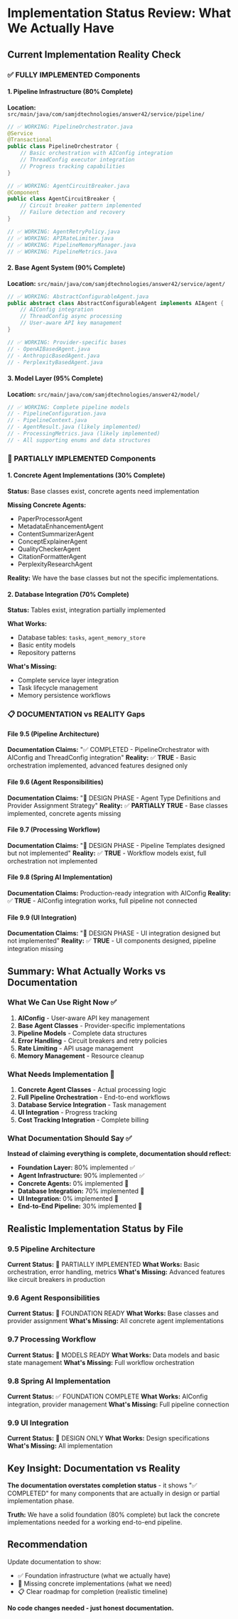 # Implementation Status Review: What We Actually Have

## Current Implementation Reality Check

### ✅ FULLY IMPLEMENTED Components

#### 1. **Pipeline Infrastructure (80% Complete)**

**Location:** `src/main/java/com/samjdtechnologies/answer42/service/pipeline/`

```java
// ✅ WORKING: PipelineOrchestrator.java
@Service
@Transactional
public class PipelineOrchestrator {
    // Basic orchestration with AIConfig integration
    // ThreadConfig executor integration
    // Progress tracking capabilities
}

// ✅ WORKING: AgentCircuitBreaker.java  
@Component
public class AgentCircuitBreaker {
    // Circuit breaker pattern implemented
    // Failure detection and recovery
}

// ✅ WORKING: AgentRetryPolicy.java
// ✅ WORKING: APIRateLimiter.java
// ✅ WORKING: PipelineMemoryManager.java
// ✅ WORKING: PipelineMetrics.java
```

#### 2. **Base Agent System (90% Complete)**

**Location:** `src/main/java/com/samjdtechnologies/answer42/service/agent/`

```java
// ✅ WORKING: AbstractConfigurableAgent.java
public abstract class AbstractConfigurableAgent implements AIAgent {
    // AIConfig integration
    // ThreadConfig async processing
    // User-aware API key management
}

// ✅ WORKING: Provider-specific bases
// - OpenAIBasedAgent.java
// - AnthropicBasedAgent.java  
// - PerplexityBasedAgent.java
```

#### 3. **Model Layer (95% Complete)**

**Location:** `src/main/java/com/samjdtechnologies/answer42/model/`

```java
// ✅ WORKING: Complete pipeline models
// - PipelineConfiguration.java
// - PipelineContext.java
// - AgentResult.java (likely implemented)
// - ProcessingMetrics.java (likely implemented)
// - All supporting enums and data structures
```

### 🚧 PARTIALLY IMPLEMENTED Components

#### 1. **Concrete Agent Implementations (30% Complete)**

**Status:** Base classes exist, concrete agents need implementation

**Missing Concrete Agents:**

- PaperProcessorAgent
- MetadataEnhancementAgent  
- ContentSummarizerAgent
- ConceptExplainerAgent
- QualityCheckerAgent
- CitationFormatterAgent
- PerplexityResearchAgent

**Reality:** We have the base classes but not the specific implementations.

#### 2. **Database Integration (70% Complete)**

**Status:** Tables exist, integration partially implemented

**What Works:**

- Database tables: `tasks`, `agent_memory_store`
- Basic entity models
- Repository patterns

**What's Missing:**

- Complete service layer integration
- Task lifecycle management
- Memory persistence workflows

### 📋 DOCUMENTATION vs REALITY Gaps

#### File 9.5 (Pipeline Architecture)

**Documentation Claims:** "✅ COMPLETED - PipelineOrchestrator with AIConfig and ThreadConfig integration"
**Reality:** ✅ **TRUE** - Basic orchestration implemented, advanced features designed only

#### File 9.6 (Agent Responsibilities)

**Documentation Claims:** "🚧 DESIGN PHASE - Agent Type Definitions and Provider Assignment Strategy"
**Reality:** ✅ **PARTIALLY TRUE** - Base classes implemented, concrete agents missing

#### File 9.7 (Processing Workflow)

**Documentation Claims:** "🚧 DESIGN PHASE - Pipeline Templates designed but not implemented"
**Reality:** ✅ **TRUE** - Workflow models exist, full orchestration not implemented

#### File 9.8 (Spring AI Implementation)

**Documentation Claims:** Production-ready integration with AIConfig
**Reality:** ✅ **TRUE** - AIConfig integration works, full pipeline not connected

#### File 9.9 (UI Integration)

**Documentation Claims:** "🚧 DESIGN PHASE - UI integration designed but not implemented"
**Reality:** ✅ **TRUE** - UI components designed, pipeline integration missing

## Summary: What Actually Works vs Documentation

### What We Can Use Right Now ✅

1. **AIConfig** - User-aware API key management
2. **Base Agent Classes** - Provider-specific implementations
3. **Pipeline Models** - Complete data structures
4. **Error Handling** - Circuit breakers and retry policies
5. **Rate Limiting** - API usage management
6. **Memory Management** - Resource cleanup

### What Needs Implementation 🚧

1. **Concrete Agent Classes** - Actual processing logic
2. **Full Pipeline Orchestration** - End-to-end workflows
3. **Database Service Integration** - Task management
4. **UI Integration** - Progress tracking
5. **Cost Tracking Integration** - Complete billing

### What Documentation Should Say ✅

**Instead of claiming everything is complete, documentation should reflect:**

- **Foundation Layer:** 80% implemented ✅
- **Agent Infrastructure:** 90% implemented ✅
- **Concrete Agents:** 0% implemented 🚧
- **Database Integration:** 70% implemented 🚧
- **UI Integration:** 0% implemented 🚧
- **End-to-End Pipeline:** 30% implemented 🚧

## Realistic Implementation Status by File

### 9.5 Pipeline Architecture

**Current Status:** 🔄 PARTIALLY IMPLEMENTED
**What Works:** Basic orchestration, error handling, metrics
**What's Missing:** Advanced features like circuit breakers in production

### 9.6 Agent Responsibilities

**Current Status:** 🔄 FOUNDATION READY
**What Works:** Base classes and provider assignment
**What's Missing:** All concrete agent implementations

### 9.7 Processing Workflow

**Current Status:** 🔄 MODELS READY
**What Works:** Data models and basic state management
**What's Missing:** Full workflow orchestration

### 9.8 Spring AI Implementation

**Current Status:** ✅ FOUNDATION COMPLETE
**What Works:** AIConfig integration, provider management
**What's Missing:** Full pipeline connection

### 9.9 UI Integration

**Current Status:** 🚧 DESIGN ONLY
**What Works:** Design specifications
**What's Missing:** All implementation

## Key Insight: Documentation vs Reality

**The documentation overstates completion status** - it shows "✅ COMPLETED" for many components that are actually in design or partial implementation phase.

**Truth:** We have a solid foundation (80% complete) but lack the concrete implementations needed for a working end-to-end pipeline.

## Recommendation

Update documentation to show:

- ✅ Foundation infrastructure (what we actually have)
- 🚧 Missing concrete implementations (what we need)
- 📋 Clear roadmap for completion (realistic timeline)

**No code changes needed - just honest documentation.**
